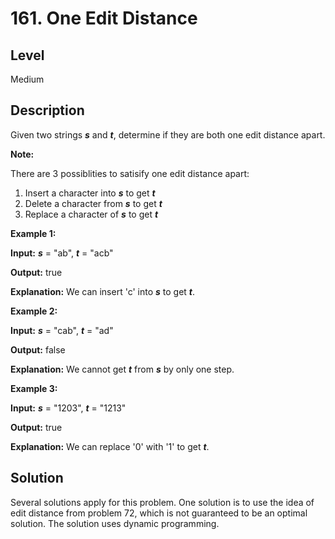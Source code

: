 # 161. One Edit Distance
## Level
Medium

## Description
Given two strings ***s*** and ***t***, determine if they are both one edit distance apart.

**Note:**

There are 3 possiblities to satisify one edit distance apart:

1. Insert a character into ***s*** to get ***t***
2. Delete a character from ***s*** to get ***t***
3. Replace a character of ***s*** to get ***t***

**Example 1:**

**Input:** ***s*** = "ab", ***t*** = "acb"

**Output:** true

**Explanation:** We can insert 'c' into ***s*** to get ***t***.

**Example 2:**

**Input:** ***s*** = "cab", ***t*** = "ad"

**Output:** false

**Explanation:** We cannot get ***t*** from ***s*** by only one step.

**Example 3:**

**Input:** ***s*** = "1203", ***t*** = "1213"

**Output:** true

**Explanation:** We can replace '0' with '1' to get ***t***.

## Solution
Several solutions apply for this problem. One solution is to use the idea of edit distance from problem 72, which is not guaranteed to be an optimal solution. The solution uses dynamic programming.
